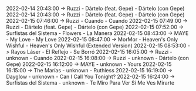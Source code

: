 2022-02-14 20:43:00 -> Ruzzi - Dártelo (feat. Gepe) - Dártelo (con Gepe)
2022-02-14 20:43:00 -> Ruzzi - Dártelo (feat. Gepe) - Dártelo (con Gepe)
2022-02-15 07:46:00 -> Ruzzi - Cuando - Cuando
2022-02-15 07:49:00 -> Ruzzi - Dártelo (feat. Gepe) - Dártelo (con Gepe)
2022-02-15 07:52:00 -> Surfistas del Sistema - Flowers - La Manera
2022-02-15 08:43:00 -> MAYE - My Love - My Love
2022-02-15 08:47:00 -> MorMor - Heaven's Only Wishful - Heaven's Only Wishful (Extended Version)
2022-02-15 08:53:00 -> Rayos Láser - El Reflejo - Se Borró
2022-02-15 16:05:00 -> Ruzzi - unknown - Cuando
2022-02-15 16:08:00 -> Ruzzi - unknown - Dártelo (con Gepe)
2022-02-15 16:12:00 -> MAYE - unknown - Yours
2022-02-15 16:15:00 -> The Marías - unknown - Ruthless
2022-02-15 16:19:00 -> Dayglow - unknown - Can I Call You Tonight?
2022-02-15 16:24:00 -> Surfistas del Sistema - unknown - Te Miro Para Ver Si Me Ves Mirarte
